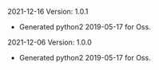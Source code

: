 2021-12-16 Version: 1.0.1
- Generated python2 2019-05-17 for Oss.

2021-12-06 Version: 1.0.0
- Generated python2 2019-05-17 for Oss.

